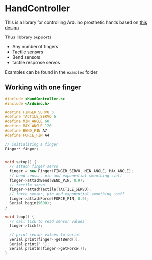 # HandController
This is a library for controlling Arduino prosthetic hands based on [this design](https://www.hardware-x.com/article/S2468-0672(20)30009-2/fulltext)

Thus libbrary supports 
* Any number of fingers
* Tactile sensors
* Bend sensors
* tactile response servos 

Examples can be found in the `examples` folder

## Working with one finger
```cpp
#include <HandController.h>
#include <Arduino.h>

#define FINGER_SERVO 3
#define TACTILE_SERVO 6
#define MIN_ANGLE 60
#define MAX_ANGLE 120
#define BEND_PIN A7
#define FORCE_PIN A4

// initializing a finger
Finger* finger;


void setup() {
  // attach finger servo
  finger = new Finger(FINGER_SERVO, MIN_ANGLE, MAX_ANGLE);
  // bend sensor, pin and exponential smoothing coeff
  finger->attachBend(BEND_PIN, 0.9);
  // tactile servo
  finger->attachTactile(TACTILE_SERVO);
  // force sensor, pin and exponential smoothing coeff
  finger->attachForce(FORCE_PIN, 0.9);
  Serial.begin(9600);
}

void loop() {
  // call tick to read sensor values  
  finger->tick();

  // print sensor values to serial
  Serial.print(finger->getBend()); 
  Serial.print(" ");
  Serial.println(finger->getForce());
}
```